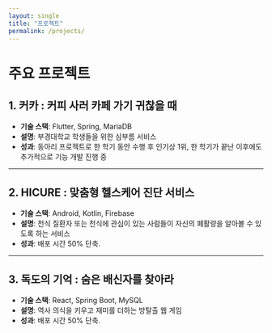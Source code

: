 ```yaml
---
layout: single
title: "프로젝트"
permalink: /projects/
---
```


# 주요 프로젝트

## 1. 커카 : 커피 사러 카페 가기 귀찮을 때
- **기술 스택**: Flutter, Spring, MariaDB
- **설명**: 부경대학교 학생들을 위한 심부름 서비스
- **성과**: 동아리 프로젝트로 한 학기 동안 수행 후 인기상 1위, 한 학기가 끝난 이후에도 추가적으로 기능 개발 진행 중

---

## 2. HICURE : 맞춤형 헬스케어 진단 서비스
- **기술 스택**: Android, Kotlin, Firebase 
- **설명**: 천식 질환자 또는 천식에 관심이 있는 사람들이 자신의 폐활량을 알아볼 수 있도록 하는 서비스
- **성과**: 배포 시간 50% 단축.

---

## 3. 독도의 기억 : 숨은 배신자를 찾아라
- **기술 스택**: React, Spring Boot, MySQL
- **설명**: 역사 의식을 키우고 재미를 더하는 방탈출 웹 게임
- **성과**: 배포 시간 50% 단축.